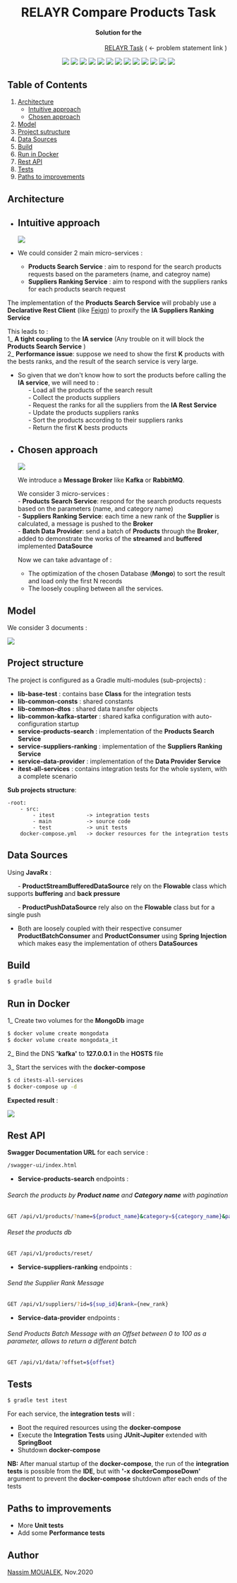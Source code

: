   
<h1 align="center">    
  <br>    
    RELAYR Compare Products Task    
  <br>    
</h1>    
    
<h4 align="center">Solution for the </h4>   

&nbsp;&nbsp;&nbsp;&nbsp;&nbsp;&nbsp;&nbsp;&nbsp;&nbsp;&nbsp;&nbsp;&nbsp;&nbsp;&nbsp;&nbsp;&nbsp;&nbsp;&nbsp;&nbsp;&nbsp;&nbsp;&nbsp;&nbsp;&nbsp;&nbsp;&nbsp;&nbsp;&nbsp;&nbsp;&nbsp;&nbsp;&nbsp;&nbsp;&nbsp;&nbsp;&nbsp;&nbsp;&nbsp;&nbsp;&nbsp;&nbsp;&nbsp;&nbsp;&nbsp;&nbsp;&nbsp;&nbsp;&nbsp;&nbsp;&nbsp;&nbsp;&nbsp;&nbsp;&nbsp;&nbsp;&nbsp;[RELAYR Task](readme-resources/RELAYR-Task.pdf) ( <- problem statement link )    
      
<p align="center">    
    <a alt="Java">    
        <img src="https://img.shields.io/badge/Java-v11-orange.svg" />    
    </a>    
    <a alt="Gradle">    
        <img src="https://img.shields.io/badge/Gradle-6.7-orange.svg" />    
    </a>    
    <a alt="Spring Boot">    
        <img src="https://img.shields.io/badge/Spring%20Boot-v2.3.4-brightgreen.svg" />    
    </a>    
    <a alt="MongoDB">    
        <img src="https://img.shields.io/badge/MongoDB-4.4-brightgreen.svg">    
    </a>    
    <a alt="Kafka">    
        <img src="https://img.shields.io/badge/Kafka-2.5-brightgreen.svg">      
    </a>          
    <a alt="Docker">    
        <img src="https://img.shields.io/badge/Docker-19-brightgreen.svg" />    
    </a>    
    <a alt="JavaRx">    
        <img src="https://img.shields.io/badge/JavaRx-3.0-brightgreen.svg" />    
    </a>
    <a alt="MapStruct">    
        <img src="https://img.shields.io/badge/MapStruct-1.4-brightgreen.svg" />    
    </a>
    <a alt="Junit5">    
        <img src="https://img.shields.io/badge/Junit-5.6-brightgreen.svg" />    
    </a>
    <a alt="RestAssured">    
        <img src="https://img.shields.io/badge/RestAssured-4.3-brightgreen.svg" />    
    </a>
    <a alt="Mockito">    
        <img src="https://img.shields.io/badge/Mockito-3.3-brightgreen.svg" />    
    </a>   
    <a alt="AssertJ">    
         <img src="https://img.shields.io/badge/AssertJ-3.1-brightgreen.svg" />    
    </a>    
    <a alt="License">    
        <img src="https://img.shields.io/badge/License-MIT-blue.svg" />    
    </a>    
</p>    
    
## Table of Contents 
1. [Architecture](#Architecture)
   - [Intuitive approach](#First-approach)    
   - [Chosen approach](#Chosen-approach)    
2. [Model](#Model)
2. [Project sutructure](#Project-structure)
3. [Data Sources](#Data-Sources)       
4. [Build](#Build)  
5. [Run in Docker](#Run-in-Docker)  
6. [Rest API](#Rest-API)    
7. [Tests](#Tests)        
8. [Paths to improvements](#Paths-to-improvements)       
  
  
## Architecture ## 
- ## Intuitive approach ##    
  ![](readme-resources/intuitive-approach.png)  

- We could consider 2 main micro-services :  
	- **Products Search Service** : aim to respond for the search products requests based on the parameters (name, and categroy name)  
	- **Suppliers Ranking Service** : aim to respond with the suppliers ranks for each products search request
	
The implementation of the **Products Search Service** will probably use a **Declarative Rest Client** (like [Feign](https://github.com/OpenFeign/feign)) to proxify the **IA Suppliers Ranking Service**  

This leads to :  
    1_ **A tight coupling** to the **IA service** (Any trouble on it will block the **Products Search Service** )  
    2_ **Performance issue**: suppose we need to show the first **K** products with the bests ranks, and the result of the search service is very large.

- So given that we don't know how to sort the products before calling the **IA service**, we will need to :  
&nbsp;&nbsp;&nbsp;&nbsp;&nbsp;&nbsp;- Load all the products of the search result             
&nbsp;&nbsp;&nbsp;&nbsp;&nbsp;&nbsp;- Collect the products suppliers  
&nbsp;&nbsp;&nbsp;&nbsp;&nbsp;&nbsp;- Request the ranks for all the suppliers from the **IA Rest Service**  
&nbsp;&nbsp;&nbsp;&nbsp;&nbsp;&nbsp;- Update the products suppliers ranks  
&nbsp;&nbsp;&nbsp;&nbsp;&nbsp;&nbsp;- Sort the products according to their suppliers ranks  
&nbsp;&nbsp;&nbsp;&nbsp;&nbsp;&nbsp;- Return the first **K** bests products
- ## Chosen approach ##  
  ![](readme-resources/chosen-approach.png)  
  
     We introduce a **Message Broker** like **Kafka** or **RabbitMQ**.
       
     We consider 3 micro-services :  
        - **Products Search Service**: respond for the search products requests based on the parameters (name, and category name)  
        - **Suppliers Ranking Service**: each time a new rank of the **Supplier** is calculated, a message is pushed to the **Broker**  
        - **Batch Data Provider**: send a batch of **Products** through the **Broker**, added to demonstrate the works of the **streamed** and **buffered** implemented **DataSource**
        
     Now we can take advantage of :
     - The optimization of the chosen Database (**Mongo**) to sort the result and load only the first N records
     - The loosely coupling between all the services.
## Model ##    
We consider 3 documents :

![](readme-resources/models.png)               
## Project structure ##  
The project is configured as a Gradle multi-modules (sub-projects) :  
- **lib-base-test** : contains base **Class** for the integration tests  
- **lib-common-consts** : shared constants  
- **lib-common-dtos** : shared data transfer objects  
- **lib-common-kafka-starter** : shared kafka configuration with auto-configuration startup  
- **service-products-search** : implementation of the **Products Search Service** 
- **service-suppliers-ranking** : implementation of the **Suppliers Ranking Service**  
- **service-data-provider** : implementation of the **Data Provider Service**  
- **itest-all-services** : contains integration tests for the whole system, with a complete scenario  

**Sub projects structure**:

    -root: 
        - src:
            - itest          -> integration tests
            - main           -> source code
            - test           -> unit tests
        docker-compose.yml   -> docker resources for the integration tests     
     
## Data Sources ##
Using **JavaRx** :  

&nbsp;&nbsp;&nbsp;&nbsp;&nbsp;&nbsp;- **ProductStreamBufferedDataSource** rely on the **Flowable** class which supports **buffering** and **back pressure**

&nbsp;&nbsp;&nbsp;&nbsp;&nbsp;&nbsp;- **ProductPushDataSource** rely also on the **Flowable** class but for a single push

- Both are loosely coupled with their respective consumer **ProductBatchConsumer** and **ProductConsumer** using **Spring Injection** which makes easy the implementation of others **DataSources**  

## Build ## 
```sh  
$ gradle build  
```
## Run in Docker ##  
1_ Create two volumes for the **MongoDb** image  
```sh 
$ docker volume create mongodata  
$ docker volume create mongodata_it  
```

2_ Bind the DNS **'kafka'** to **127.0.0.1** in the **HOSTS** file  
  
3_ Start the services with the **docker-compose**  
```sh  
$ cd itests-all-services
$ docker-compose up -d  
```
**Expected result** :

![](readme-resources/services.png)  
## Rest API ##  
**Swagger Documentation URL** for each service :
```sh  
/swagger-ui/index.html
```  
- **Service-products-search** endpoints : 
###### Search the products by **Product name** and **Category name** with pagination  
```sh  
GET /api/v1/products/?name=${product_name}&category=${category_name}&page=${page}&size=${size}
```  
###### Reset the products db
```sh 
GET /api/v1/products/reset/  
``` 
- **Service-suppliers-ranking** endpoints :
###### Send the Supplier Rank Message  
```sh  
GET /api/v1/suppliers/?id=${sup_id}&rank={new_rank}  
``` 
- **Service-data-provider** endpoints :  
###### Send Products Batch Message with an Offset between 0 to 100 as a parameter, allows to return a different batch
```sh  
GET /api/v1/data/?offset=${offset}  
```
## Tests ##
```sh  
$ gradle test itest  
```
For each service, the **integration tests** will :  
- Boot the required resources using the **docker-compose**   
- Execute the **Integration Tests** using **JUnit-Jupiter** extended with **SpringBoot**  
- Shutdown **docker-compose**  

**NB:** After manual startup of the **docker-compose**, the run of the **integration tests** is possible from the **IDE**, but with **'-x dockerComposeDown'** argument to prevent the **docker-compose** shutdown after each ends of the tests   
## Paths to improvements ##    
- More **Unit tests**
- Add some **Performance tests**
## Author ##
[Nassim MOUALEK](https://www.linkedin.com/in/nassim-moualek-8ab7231a/), Nov.2020        
